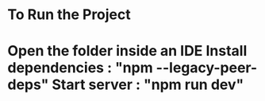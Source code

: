 <h1>To Run the Project<h1>

Open the folder inside an IDE
Install dependencies : "npm --legacy-peer-deps"
Start server : "npm run dev"